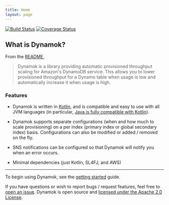 ```yaml
---
title: Home
layout: page
---
```


[![Build Status](https://travis-ci.org/Knewton/dynamok.svg?branch=master)](https://travis-ci.org/Knewton/dynamok) [![Coverage Status](https://coveralls.io/repos/Knewton/dynamok/badge.svg?branch=master)](https://coveralls.io/r/Knewton/dynamok?branch=master)

## What is Dynamok?

From the [README](https://github.com/Knewton/dynamok/blob/master/README.md),

> Dynamok is a library providing automatic provisioned throughput scaling for Amazon's DynamoDB service. This allows you to lower provisioned throughput for a Dynamo table when usage is low and automatically increase it when usage is high.

### Features

- Dynamok is written in [Kotlin](http://kotlinlang.org/), and is compatible and easy to use with all JVM languages (in particular, [Java is fully compatible with Kotlin](http://kotlinlang.org/docs/reference/java-interop.html)).

- Dynamok supports separate configurations (when and how much to scale provisioning) on a per index (primary index or global secondary index) basis.  Configurations can also be modified or added / removed on the fly.

- SNS notifications can be configured so that Dynamok will notify you when an error occurs.

- Minimal dependencies (just Kotlin, SL4FJ, and AWS)

---

To begin using Dynamok, see the [getting started](/dynamok/start/) guide.

If you have questions or wish to report bugs / request features, feel free to [open an issue](https://github.com/Knewton/dynamok/issues).  Dynamok is open source and [licensed under the Apache 2.0 License](/dynamok/about/).
